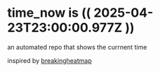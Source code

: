 # time_now is (( 2025-04-23T23:00:00.977Z ))

an automated repo that shows the currnent time

inspired by [breakingheatmap](https://github.com/breakingheatmap/breakingheatmap)